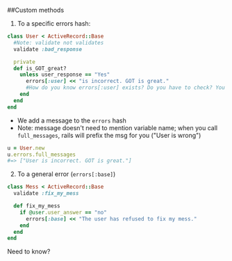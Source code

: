 ##Custom methods
1. To a specific errors hash:
```ruby
class User < ActiveRecord::Base
  #Note: validate not validates
  validate :bad_response

  private
  def is_GOT_great?
    unless user_response == "Yes"
      errors[:user] << "is incorrect. GOT is great."
      #How do you know errors[:user] exists? Do you have to check? You could do a before_action thing, per what Jon talked about today.
    end
  end
end
```
* We add a message to the `errors` hash
* Note: message doesn't need to mention variable name; when you call `full_messages`, rails will prefix the msg for you ("User is wrong")
```ruby
u = User.new
u.errors.full_messages
#=> ["User is incorrect. GOT is great."]
```

2. To a general error (`errors[:base]`)
```ruby
class Mess < ActiveRecord::Base
  validate :fix_my_mess

  def fix_my_mess
    if @user.user_answer == "no"
      errors[:base] << "The user has refused to fix my mess."
    end
  end
end
```

Need to know?
<!-- ##Custom Validators
* Custom validators are *classes* that extend `ActiveModel::EachValidator`.
  - Do this when only you want to reuse validation logic for multiple models or multiple columns
  - Otherwise it's just overly complicated
* Use `validate_each` for the method:
```ruby
class EmailValidator < ActiveModel::EachValidator
  CHECK = ["Bad", "Worse", "Worstest"]
  def validate_each(record, value)
    unless value =~ CHECK
      message = options[:message] || "is not an email"
      ...
```
